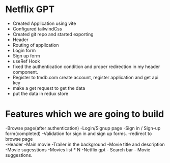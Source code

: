 # Netflix GPT

- Created Application using vite 
- Configured tailwindCss
- Created git repo and started exporting
- Header
- Routing of application
- Login form 
- Sign up form
- useRef Hook
- fixed the authentication condition and proper redirection in my header component.
- Register to tmdb.com create account, register application and get api key
- make a get request to get the data
- put the data in redux store

# Features which we are going to build
-Browse page(after authentication)
  -Login/Signup page
        -Sign in / Sign-up form(completed)
        -Validation for sign in and sign up forms.
        -redirect to browse page  
  -Header
  -Main movie
    -Trailer in the background
    -Movie title and description
    -Movie sugesstions
        -Movies list * N
  -Netflix gpt
    - Search bar
    - Movie suggestions.

